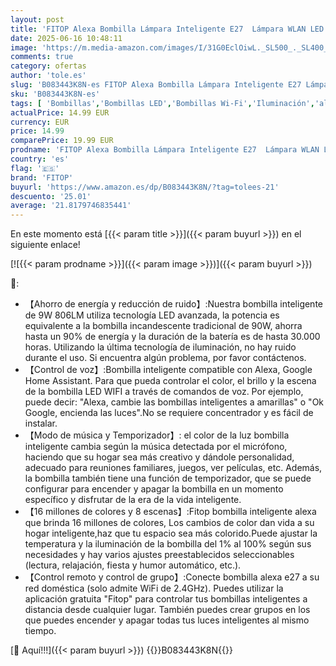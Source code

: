 ```yaml
---
layout: post
title: 'FITOP Alexa Bombilla Lámpara Inteligente E27  Lámpara WLAN LED Compatible con Alexa/Google Home  9W  Regulable Blanco Cálido-Blanco Frío y Multicolor  Control mediante APP  2 Paquete'
date: 2025-06-16 10:48:11
image: 'https://m.media-amazon.com/images/I/31G0EclOiwL._SL500_._SL400_.jpg'
comments: true
category: ofertas
author: 'tole.es'
slug: 'B083443K8N-es FITOP Alexa Bombilla Lámpara Inteligente E27 Lámpara WLAN...'
sku: 'B083443K8N-es'
tags: [ 'Bombillas','Bombillas LED','Bombillas Wi-Fi','Iluminación','alexa','fitop','google','home','🇪🇸', ]
actualPrice: 14.99 EUR
currency: EUR
price: 14.99
comparePrice: 19.99 EUR
prodname: 'FITOP Alexa Bombilla Lámpara Inteligente E27  Lámpara WLAN LED Compatible con Alexa/Google Home  9W  Regulable Blanco Cálido-Blanco Frío y Multicolor  Control mediante APP  2 Paquete'
country: 'es'
flag: '🇪🇸'
brand: 'FITOP'
buyurl: 'https://www.amazon.es/dp/B083443K8N/?tag=tolees-21'
descuento: '25.01'
average: '21.8179746835441'
---
```


En este momento está [{{< param title >}}]({{< param buyurl >}}) en el siguiente enlace!

[![{{< param prodname >}}]({{< param image >}})]({{< param buyurl >}})

🔎:

- 【Ahorro de energía y reducción de ruido】:Nuestra bombilla inteligente de 9W 806LM utiliza tecnología LED avanzada, la potencia es equivalente a la bombilla incandescente tradicional de 90W, ahorra hasta un 90% de energía y la duración de la batería es de hasta 30.000 horas. Utilizando la última tecnología de iluminación, no hay ruido durante el uso. Si encuentra algún problema, por favor contáctenos.
- 【Control de voz】:Bombilla inteligente compatible con Alexa, Google Home Assistant. Para que pueda controlar el color, el brillo y la escena de la bombilla LED WIFI a través de comandos de voz. Por ejemplo, puede decir: "Alexa, cambie las bombillas inteligentes a amarillas" o "Ok Google, encienda las luces".No se requiere concentrador y es fácil de instalar.
- 【Modo de música y Temporizador】: el color de la luz bombilla inteligente cambia según la música detectada por el micrófono, haciendo que su hogar sea más creativo y dándole personalidad, adecuado para reuniones familiares, juegos, ver películas, etc. Además, la bombilla también tiene una función de temporizador, que se puede configurar para encender y apagar la bombilla en un momento específico y disfrutar de la era de la vida inteligente.
- 【16 millones de colores y 8 escenas】:Fitop bombilla inteligente alexa que brinda 16 millones de colores, Los cambios de color dan vida a su hogar inteligente,haz que tu espacio sea más colorido.Puede ajustar la temperatura y la iluminación de la bombilla del 1% al 100% según sus necesidades y hay varios ajustes preestablecidos seleccionables (lectura, relajación, fiesta y humor automático, etc.).
- 【Control remoto y control de grupo】:Conecte bombilla alexa e27 a su red doméstica (solo admite WiFi de 2.4GHz). Puedes utilizar la aplicación gratuita "Fitop" para controlar tus bombillas inteligentes a distancia desde cualquier lugar. También puedes crear grupos en los que puedes encender y apagar todas tus luces inteligentes al mismo tiempo.

[🛒 Aquí!!!]({{< param buyurl >}})
{{<world>}}B083443K8N{{</world>}}
